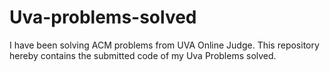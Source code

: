 # Uva-problems-solved
I have been solving ACM problems from UVA Online Judge. This repository hereby contains the submitted code of my Uva Problems solved. 

